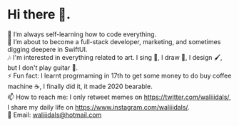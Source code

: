 # Hi there 👋.

🔭 I’m always self-learning how to code everything.  
🌱 I’m about to become a full-stack developer, marketing, and sometimes digging deepere in SwiftUI.  
🎶 I'm interested in everything related to art. I sing 🎤, I draw 🎨, I design 🖌, but I don't play guitar 🎸.  
⚡ Fun fact: I learnt progrmaming in 17th to get some money to do buy coffee machine ☕️, I finally did it, it made 2020 bearable.  
📫 How to reach me: I only retweet memes on https://twitter.com/waliiidals/, I share my daily life on https://www.instagram.com/waliiidals/.  
📧 Email: waliiidals@hotmail.com
